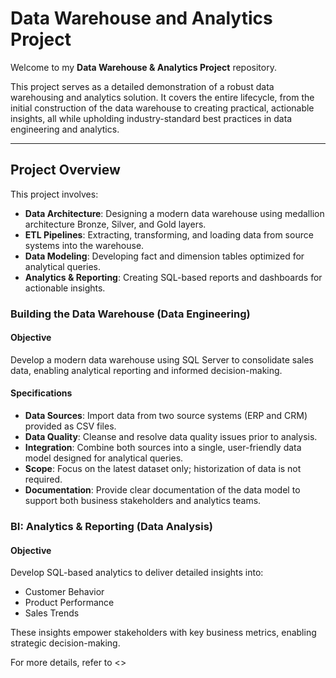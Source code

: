 # Data Warehouse and Analytics Project
Welcome to my **Data Warehouse & Analytics Project** repository.

This project serves as a detailed demonstration of a robust data warehousing and analytics solution. It covers the entire lifecycle, from the initial construction of the data warehouse to creating practical, actionable insights, all while upholding industry-standard best practices in data engineering and analytics.

___
## Project Overview
This project involves:

- **Data Architecture**: Designing a modern data warehouse using medallion architecture Bronze, Silver, and Gold layers.
- **ETL Pipelines**: Extracting, transforming, and loading data from source systems into the warehouse.
- **Data Modeling**: Developing fact and dimension tables optimized for analytical queries.
- **Analytics & Reporting**: Creating SQL-based reports and dashboards for actionable insights.

### Building the Data Warehouse (Data Engineering)

#### Objective
Develop a modern data warehouse using SQL Server to consolidate sales data, enabling analytical reporting and informed decision-making.

#### Specifications
- **Data Sources**: Import data from two source systems (ERP and CRM) provided as CSV files.
- **Data Quality**: Cleanse and resolve data quality issues prior to analysis.
- **Integration**: Combine both sources into a single, user-friendly data model designed for analytical queries.
- **Scope**: Focus on the latest dataset only; historization of data is not required.
- **Documentation**: Provide clear documentation of the data model to support both business stakeholders and analytics teams.



### BI: Analytics & Reporting (Data Analysis)

#### Objective
Develop SQL-based analytics to deliver detailed insights into:

- Customer Behavior
- Product Performance
- Sales Trends

These insights empower stakeholders with key business metrics, enabling strategic decision-making.

For more details, refer to <<enter here>>
